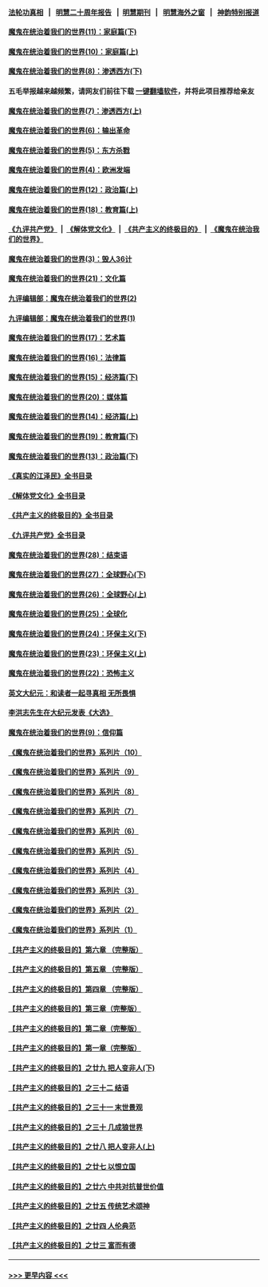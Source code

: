 #### [法轮功真相](https://github.com/gfw-breaker/truth/blob/master/README.md?t=0) &nbsp;&nbsp;|&nbsp;&nbsp; [明慧二十周年报告](https://github.com/gfw-breaker/mh-reports/blob/master/README.md?t=0) &nbsp;&nbsp;|&nbsp;&nbsp;[明慧期刊](https://github.com/gfw-breaker/mh-qikan) &nbsp;&nbsp;|&nbsp;&nbsp; [明慧海外之窗](https://github.com/gfw-breaker/mh-news/blob/master/README.md?t=0) &nbsp;&nbsp;|&nbsp;&nbsp; [神韵特别报道](https://github.com/gfw-breaker/mh-news/blob/master/shenyun.md?t=0)
#### [魔鬼在统治着我们的世界(11)：家庭篇(下)](../pages/nsc422/n10440961.md?t=12202143) 
#### [魔鬼在统治着我们的世界(10)：家庭篇(上)](../pages/nsc422/n10435448.md?t=12202143) 
#### [魔鬼在统治着我们的世界(8)：渗透西方(下)](../pages/nsc422/n10429603.md?t=12202143) 
#### 五毛举报越来越频繁，请网友们前往下载 [一键翻墙软件](https://github.com/gfw-breaker/ssr-accounts)，并将此项目推荐给亲友
#### [魔鬼在统治着我们的世界(7)：渗透西方(上)](../pages/nsc422/n10426013.md?t=12202143) 
#### [魔鬼在统治着我们的世界(6)：输出革命](../pages/nsc422/n10421536.md?t=12202143) 
#### [魔鬼在统治着我们的世界(5)：东方杀戮](../pages/nsc422/n10417707.md?t=12202143) 
#### [魔鬼在统治着我们的世界(4)：欧洲发端](../pages/nsc422/n10414890.md?t=12202143) 
#### [魔鬼在统治着我们的世界(12)：政治篇(上)](../pages/nsc422/n10444576.md?t=12202143) 
#### [魔鬼在统治着我们的世界(18)：教育篇(上)](../pages/nsc422/n10526970.md?t=12202143) 
#### [《九评共产党》](https://github.com/begood0513/9ping.md/blob/master/README.md) &nbsp;|&nbsp; [《解体党文化》](../../../../jtdwh.md/blob/master/README.md)  &nbsp;|&nbsp; [《共产主义的终极目的》](../../../../gczydzjmd.md/blob/master/README.md) &nbsp;|&nbsp; [《魔鬼在统治我们的世界》](../../../../mgztzwmdsj.md/blob/master/README.md) 
#### [魔鬼在统治着我们的世界(3)：毁人36计](../pages/nsc422/n10411583.md?t=12202143) 
#### [魔鬼在统治着我们的世界(21)：文化篇](../pages/nsc422/n10597706.md?t=12202143) 
#### [九评编辑部：魔鬼在统治着我们的世界(2)](../pages/nsc422/n10410036.md?t=12202143) 
#### [九评编辑部：魔鬼在统治着我们的世界(1)](../pages/nsc422/n10406825.md?t=12202143) 
#### [魔鬼在统治着我们的世界(17)：艺术篇](../pages/nsc422/n10499093.md?t=12202143) 
#### [魔鬼在统治着我们的世界(16)：法律篇](../pages/nsc422/n10485969.md?t=12202143) 
#### [魔鬼在统治着我们的世界(15)：经济篇(下)](../pages/nsc422/n10469975.md?t=12202143) 
#### [魔鬼在统治着我们的世界(20)：媒体篇](../pages/nsc422/n10586579.md?t=12202143) 
#### [魔鬼在统治着我们的世界(14)：经济篇(上)](../pages/nsc422/n10457370.md?t=12202143) 
#### [魔鬼在统治着我们的世界(19)：教育篇(下)](../pages/nsc422/n10564808.md?t=12202143) 
#### [魔鬼在统治着我们的世界(13)：政治篇(下)](../pages/nsc422/n10448270.md?t=12202143) 
#### [《真实的江泽民》全书目录](../pages/nsc422/n13721399.md?t=12202143) 
#### [《解体党文化》全书目录](../pages/nsc422/n13721157.md?t=12202143) 
#### [《共产主义的终极目的》全书目录](../pages/nsc422/n13721048.md?t=12202143) 
#### [《九评共产党》全书目录](../pages/nsc422/n13708085.md?t=12202143) 
#### [魔鬼在统治着我们的世界(28)：结束语](../pages/nsc422/n10936246.md?t=12202143) 
#### [魔鬼在统治着我们的世界(27)：全球野心(下)](../pages/nsc422/n10928319.md?t=12202143) 
#### [魔鬼在统治着我们的世界(26)：全球野心(上)](../pages/nsc422/n10900318.md?t=12202143) 
#### [魔鬼在统治着我们的世界(25)：全球化](../pages/nsc422/n10788205.md?t=12202143) 
#### [魔鬼在统治着我们的世界(24)：环保主义(下)](../pages/nsc422/n10695307.md?t=12202143) 
#### [魔鬼在统治着我们的世界(23)：环保主义(上)](../pages/nsc422/n10688613.md?t=12202143) 
#### [魔鬼在统治着我们的世界(22)：恐怖主义](../pages/nsc422/n10614727.md?t=12202143) 
#### [英文大纪元：和读者一起寻真相 无所畏惧](../pages/nsc422/n12542027.md?t=12202143) 
#### [李洪志先生在大纪元发表《大选》](../pages/nsc422/n12534746.md?t=12202143) 
#### [魔鬼在统治着我们的世界(9)：信仰篇](../pages/nsc422/n10432159.md?t=12202143) 
#### [《魔鬼在统治着我们的世界》系列片（10）](../pages/nsc422/n12292670.md?t=12202143) 
#### [《魔鬼在统治着我们的世界》系列片（9）](../pages/nsc422/n12290859.md?t=12202143) 
#### [《魔鬼在统治着我们的世界》系列片（8）](../pages/nsc422/n12287445.md?t=12202143) 
#### [《魔鬼在统治着我们的世界》系列片（7）](../pages/nsc422/n12283425.md?t=12202143) 
#### [《魔鬼在统治着我们的世界》系列片（6）](../pages/nsc422/n12282314.md?t=12202143) 
#### [《魔鬼在统治着我们的世界》系列片（5）](../pages/nsc422/n12281419.md?t=12202143) 
#### [《魔鬼在统治着我们的世界》系列片（4）](../pages/nsc422/n12274024.md?t=12202143) 
#### [《魔鬼在统治着我们的世界》系列片（3）](../pages/nsc422/n12271322.md?t=12202143) 
#### [《魔鬼在统治着我们的世界》系列片（2）](../pages/nsc422/n12269049.md?t=12202143) 
#### [《魔鬼在统治着我们的世界》系列片（1）](../pages/nsc422/n12267575.md?t=12202143) 
#### [【共产主义的终极目的】第六章 （完整版）](../pages/nsc422/n11428913.md?t=12202143) 
#### [【共产主义的终极目的】第五章 （完整版）](../pages/nsc422/n11428912.md?t=12202143) 
#### [【共产主义的终极目的】第四章 （完整版）](../pages/nsc422/n11428907.md?t=12202143) 
#### [【共产主义的终极目的】第三章（完整版）](../pages/nsc422/n11428848.md?t=12202143) 
#### [【共产主义的终极目的】第二章（完整版）](../pages/nsc422/n11428831.md?t=12202143) 
#### [【共产主义的终极目的】第一章（完整版）](../pages/nsc422/n11417651.md?t=12202143) 
#### [【共产主义的终极目的】之廿九 把人变非人(下)](../pages/nsc422/n11344140.md?t=12202143) 
#### [【共产主义的终极目的】之三十二 结语](../pages/nsc422/n11360535.md?t=12202143) 
#### [【共产主义的终极目的】之三十一 末世景观](../pages/nsc422/n11351129.md?t=12202143) 
#### [【共产主义的终极目的】之三十 几成狼世界](../pages/nsc422/n11348280.md?t=12202143) 
#### [【共产主义的终极目的】之廿八 把人变非人(上)](../pages/nsc422/n11340492.md?t=12202143) 
#### [【共产主义的终极目的】之廿七 以恨立国](../pages/nsc422/n11336944.md?t=12202143) 
#### [【共产主义的终极目的】之廿六 中共对抗普世价值](../pages/nsc422/n11324785.md?t=12202143) 
#### [【共产主义的终极目的】之廿五 传统艺术颂神](../pages/nsc422/n11296396.md?t=12202143) 
#### [【共产主义的终极目的】之廿四 人伦典范](../pages/nsc422/n11296397.md?t=12202143) 
#### [【共产主义的终极目的】之廿三 富而有德](../pages/nsc422/n11283598.md?t=12202143) 

----
#### [ >>> 更早内容 <<< ](../indexes/nsc422-earlier.md)
